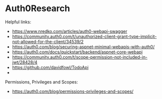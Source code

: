 # Auth0Research

Helpful links:
* https://www.nredko.com/articles/auth0-webapi-swagger
* https://community.auth0.com/t/unauthorized-client-grant-type-implicit-not-allowed-for-the-client/34539/2
* https://auth0.com/blog/securing-aspnet-minimal-webapis-with-auth0/
* https://auth0.com/docs/quickstart/backend/aspnet-core-webapi
* https://community.auth0.com/t/scope-permission-not-included-in-jwt/28428/4
* https://github.com/davidfowl/TodoApi
* 

Permissions, Privileges and Scopes: 
* https://auth0.com/blog/permissions-privileges-and-scopes/
